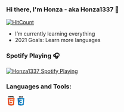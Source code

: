 ### Hi there, I'm Honza - aka Honza1337 👋
[![HitCount](http://hits.dwyl.com/honza1337/honza1337.svg)](http://hits.dwyl.com/honza1337/honza1337)

-  I’m currently learning everything
-  2021 Goals: Learn more languages

### Spotify Playing 🎧

[<img src="https://spotify-readme-sand.vercel.app/api/spotify-playing" alt="Honza1337 Spotify Playing" width="350" />](https://open.spotify.com/user/21e6d037a76b4c9dbc1fec507eb6b826)

### Languages and Tools:

<img align="left" alt="HTML5" width="26px" src="https://raw.githubusercontent.com/github/explore/80688e429a7d4ef2fca1e82350fe8e3517d3494d/topics/html/html.png" />
<img align="left" alt="CSS3" width="26px" src="https://raw.githubusercontent.com/github/explore/80688e429a7d4ef2fca1e82350fe8e3517d3494d/topics/css/css.png" />

